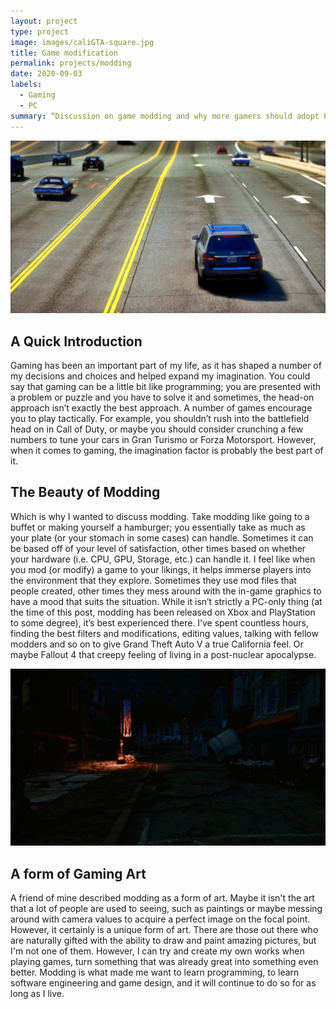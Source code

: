 ```yaml
---
layout: project
type: project
image: images/caliGTA-square.jpg
title: Game modification
permalink: projects/modding
date: 2020-09-03
labels:
  - Gaming
  - PC
summary: “Discussion on game modding and why more gamers should adopt PC gaming”
---
```


<img class="ui large center floated rounded image" src="/images/caliGTA.jpg">

## A Quick Introduction
Gaming has been an important part of my life, as it has shaped a number of my decisions and choices and helped expand my imagination. You could say that gaming can be a little bit like programming; you are presented with a problem or puzzle and you have to solve it and sometimes, the head-on approach isn’t exactly the best approach. A number of games encourage you to play tactically. For example, you shouldn’t rush into the battlefield head on in Call of Duty, or maybe you should consider crunching a few numbers to tune your cars in Gran Turismo or Forza Motorsport. However, when it comes to gaming, the imagination factor is probably the best part of it.

## The Beauty of Modding
Which is why I wanted to discuss modding. Take modding like going to a buffet or making yourself a hamburger; you essentially take as much as your plate (or your stomach in some cases) can handle. Sometimes it can be based off of your level of satisfaction, other times based on whether your hardware (i.e. CPU, GPU, Storage, etc.) can handle it. I feel like when you mod (or modify) a game to your likings, it helps immerse players into the environment that they explore. Sometimes they use mod files that people created, other times they mess around with the in-game graphics to have a mood that suits the situation. While it isn’t strictly a PC-only thing (at the time of this post, modding has been released on Xbox and PlayStation to some degree), it’s best experienced there. I’ve spent countless hours, finding the best filters and modifications, editing values, talking with fellow modders and so on to give Grand Theft Auto V a true California feel. Or maybe Fallout 4 that creepy feeling of living in a post-nuclear apocalypse.

<img class="ui large center floated rounded image" src="/images/darkGrimy.jpg">

## A form of Gaming Art
A friend of mine described modding as a form of art. Maybe it isn't the art that a lot of people are used to seeing, such as paintings or maybe messing around with camera values to acquire a perfect image on the focal point. However, it certainly is a unique form of art. There are those out there who are naturally gifted with the ability to draw and paint amazing pictures, but I'm not one of them. However, I can try and create my own works when playing games, turn something that was already great into something even better. Modding is what made me want to learn programming, to learn software engineering and game design, and it will continue to do so for as long as I live.

